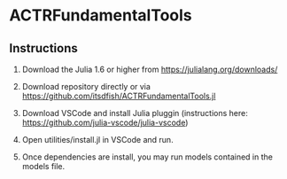 # ACTRFundamentalTools

## Instructions

1. Download the Julia 1.6 or higher from https://julialang.org/downloads/

2. Download repository directly or via https://github.com/itsdfish/ACTRFundamentalTools.jl

3. Download VSCode and install Julia pluggin (instructions here: https://github.com/julia-vscode/julia-vscode)

4. Open utilities/install.jl in VSCode and run. 

5. Once dependencies are install, you may run models contained in the models file. 